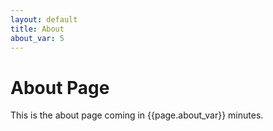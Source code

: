 ```yaml
---
layout: default
title: About
about_var: 5
---
```


# About Page

This is the about page coming in {{page.about_var}} minutes.
  